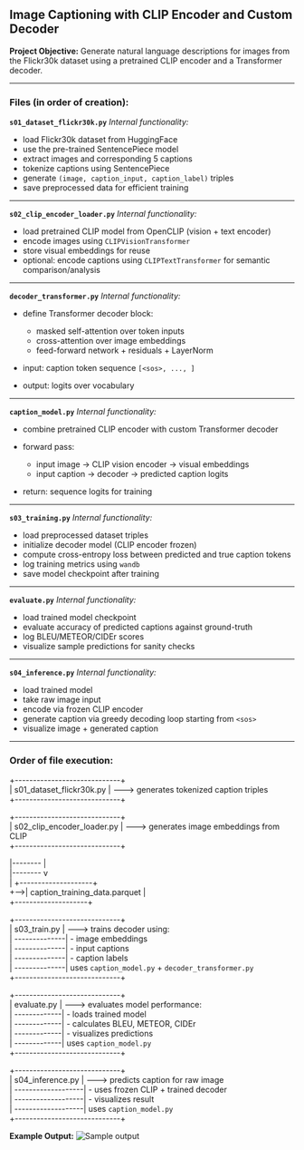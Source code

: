 ## Image Captioning with CLIP Encoder and Custom Decoder

**Project Objective:**
Generate natural language descriptions for images from the Flickr30k dataset using a pretrained CLIP encoder and a Transformer decoder.

---

### Files (in order of creation):

**`s01_dataset_flickr30k.py`**
_Internal functionality:_

- load Flickr30k dataset from HuggingFace
- use the pre-trained SentencePiece model
- extract images and corresponding 5 captions
- tokenize captions using SentencePiece
- generate `(image, caption_input, caption_label)` triples
- save preprocessed data for efficient training

---

**`s02_clip_encoder_loader.py`**
_Internal functionality:_

- load pretrained CLIP model from OpenCLIP (vision + text encoder)
- encode images using `CLIPVisionTransformer`
- store visual embeddings for reuse
- optional: encode captions using `CLIPTextTransformer` for semantic comparison/analysis

---

**`decoder_transformer.py`**
_Internal functionality:_

- define Transformer decoder block:

  - masked self-attention over token inputs
  - cross-attention over image embeddings
  - feed-forward network + residuals + LayerNorm

- input: caption token sequence `[<sos>, ..., ]`
- output: logits over vocabulary

---

**`caption_model.py`**
_Internal functionality:_

- combine pretrained CLIP encoder with custom Transformer decoder
- forward pass:

  - input image → CLIP vision encoder → visual embeddings
  - input caption → decoder → predicted caption logits

- return: sequence logits for training

---

**`s03_training.py`**
_Internal functionality:_

- load preprocessed dataset triples
- initialize decoder model (CLIP encoder frozen)
- compute cross-entropy loss between predicted and true caption tokens
- log training metrics using `wandb`
- save model checkpoint after training

---

**`evaluate.py`**
_Internal functionality:_

- load trained model checkpoint
- evaluate accuracy of predicted captions against ground-truth
- log BLEU/METEOR/CIDEr scores
- visualize sample predictions for sanity checks

---

**`s04_inference.py`**
_Internal functionality:_

- load trained model
- take raw image input
- encode via frozen CLIP encoder
- generate caption via greedy decoding loop starting from `<sos>`
- visualize image + generated caption

---

### Order of file execution:

+-----------------------------+ <br>
| s01_dataset_flickr30k.py | ---> generates tokenized caption triples<br>
+-----------------------------+<br>

+-----------------------------+<br>
| s02_clip_encoder_loader.py | ---> generates image embeddings from CLIP<br>
+-----------------------------+<br>

|-------- |<br>
|-------- v<br>
| +--------------------+<br>
+-->| caption_training_data.parquet |<br>
+--------------------+<br>

+-----------------------------+<br>
| s03_train.py | ---> trains decoder using:<br>
| --------------| - image embeddings<br>
| --------------| - input captions<br>
| --------------| - caption labels<br>
| --------------| uses `caption_model.py` + `decoder_transformer.py`<br>
+-----------------------------+

+-----------------------------+<br>
| evaluate.py | ---> evaluates model performance:<br>
| -------------| - loads trained model<br>
| -------------| - calculates BLEU, METEOR, CIDEr<br>
| -------------| - visualizes predictions<br>
| -------------| uses `caption_model.py`<br>
+-----------------------------+<br>

+-----------------------------+<br>
| s04_inference.py | ---> predicts caption for raw image<br>
| -------------------| - uses frozen CLIP + trained decoder<br>
| -------------------| - visualizes result<br>
| -------------------| uses `caption_model.py`<br>
+-----------------------------+<br>

**Example Output:**
![Sample output](progress_imgs/inference.png)
